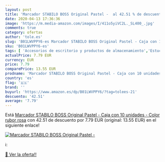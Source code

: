 ```yaml
---
layout: post
title: 'Marcador STABILO BOSS Original Pastel -  al 42.51 % de descuento'
date: 2020-04-13 17:36:36
image: 'https://m.media-amazon.com/images/I/411o5yiVC2L._SL400_.jpg'
comments: true
category: ofertas
author: 'tole.es'
slug: 'B01LWVPPY6-es Marcador STABILO BOSS Original Pastel - Caja con 10...'
sku: 'B01LWVPPY6-es'
tags: [ 'Accesorios de escritorio y productos de almacenamiento','Estuches escolares','Herramientas de mano para jardinería','Jardinería','Jardín','Material de oficina','Materiales, organizadores y dispensadores de escritorio','Oficina y papelería','Tijeras de podar para jardinería','stabilo', ]
actualPrice: 7.79 EUR
currency: EUR
price: 7.79
comparePrice: 13.55 EUR
prodname: 'Marcador STABILO BOSS Original Pastel - Caja con 10 unidades - Color rubor rosa'
country: 'es'
flag: '🇪🇸'
brand: ''
buyurl: 'https://www.amazon.es/dp/B01LWVPPY6/?tag=tolees-21'
descuento: '42.51'
average: '7.79'
---
```


Está [Marcador STABILO BOSS Original Pastel - Caja con 10 unidades - Color rubor rosa](https://www.amazon.es/dp/B01LWVPPY6/?tag=tolees-21) con 42.51 de descuento por 7.79 EUR (original: 13.55 EUR) en el siguiente enlace!

[![Marcador STABILO BOSS Original Pastel - ](https://m.media-amazon.com/images/I/411o5yiVC2L._SL400_.jpg)](https://www.amazon.es/dp/B01LWVPPY6/?tag=tolees-21)

ℹ️:


[🛒 Ver la oferta!!](https://www.amazon.es/dp/B01LWVPPY6/?tag=tolees-21)
